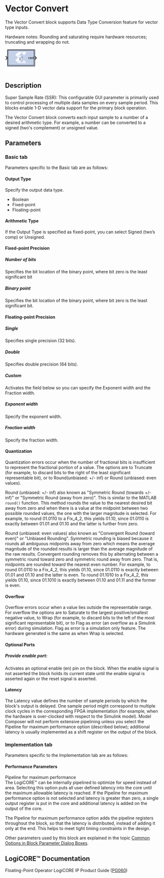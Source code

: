 # Vector Convert

The Vector Convert block supports Data Type Conversion feature for
vector type inputs.

Hardware notes: Rounding and saturating require hardware resources;
truncating and wrapping do not.

![](./Images/block.png)

## Description

Super Sample Rate (SSR): This configurable GUI parameter is primarily
used to control processing of multiple data samples on every sample
period. This blocks enable 1-D vector data support for the primary block
operation.

The Vector Convert block converts each input sample to a number of a
desired arithmetic type. For example, a number can be converted to a
signed (two's complement) or unsigned value.

## Parameters

### Basic tab  
Parameters specific to the Basic tab are as follows:

#### Output Type
Specify the output data type.
  - Boolean
  - Fixed-point
  - Floating-point

#### Arithmetic Type  
If the Output Type is specified as fixed-point, you can select Signed
(two’s comp) or Unsigned.

#### Fixed-point Precision  
##### Number of bits  
Specifies the bit location of the binary point, where bit zero is the
least significant bit

##### Binary point  
Specifies the bit location of the binary point, where bit zero is the
least significant bit.

#### Floating-point Precision  
##### Single  
Specifies single precision (32 bits).

##### Double  
Specifies double precision (64 bits).

##### Custom  
Activates the field below so you can specify the Exponent width and the
Fraction width.

##### Exponent width  
Specify the exponent width.

##### Fraction width  
Specify the fraction width.

#### Quantization  
Quantization errors occur when the number of fractional bits is
insufficient to represent the fractional portion of a value. The options
are to Truncate (for example, to discard bits to the right of the least
significant representable bit), or to Round(unbiased: +/- inf) or Round
(unbiased: even values).

Round (unbiased: +/- inf) also known as "Symmetric Round (towards +/-
inf)" or "Symmetric Round (away from zero)". This is similar to the
MATLAB `round()` function. This method rounds the value to the nearest
desired bit away from zero and when there is a value at the midpoint
between two possible rounded values, the one with the larger magnitude
is selected. For example, to round 01.0110 to a Fix_4_2, this yields
01.10, since 01.0110 is exactly between 01.01 and 01.10 and the latter
is further from zero.

Round (unbiased: even values) also known as "Convergent Round (toward
even)" or "Unbiased Rounding". Symmetric rounding is biased because it
rounds all ambiguous midpoints away from zero which means the average
magnitude of the rounded results is larger than the average magnitude of
the raw results. Convergent rounding removes this by alternating between
a symmetric round toward zero and symmetric round away from zero. That
is, midpoints are rounded toward the nearest even number. For example,
to round 01.0110 to a Fix_4_2, this yields 01.10, since 01.0110 is
exactly between 01.01 and 01.10 and the latter is even. To round 01.1010
to a Fix_4_2, this yields 01.10, since 01.1010 is exactly between 01.10
and 01.11 and the former is even.

#### Overflow  
Overflow errors occur when a value lies outside the representable range.
For overflow the options are to Saturate to the largest
positive/smallest negative value, to Wrap (for example, to discard bits
to the left of the most significant representable bit), or to Flag as
error (an overflow as a Simulink error) during simulation. Flag as error
is a simulation only feature. The hardware generated is the same as when
Wrap is selected.

#### Optional Ports  
##### Provide enable port: 
Activates an optional enable (en) pin on the block.
When the enable signal is not asserted the block holds its current state
until the enable signal is asserted again or the reset signal is
asserted.

#### Latency  
The Latency value defines the number of sample periods by which the
block's output is delayed. One sample period might correspond to
multiple clock cycles in the corresponding FPGA implementation (for
example, when the hardware is over-clocked with respect to the Simulink
model). Model Composer will not perform extensive pipelining unless you
select the Pipeline for maximum performance option (described below);
additional latency is usually implemented as a shift register on the
output of the block.

### Implementation tab  
Parameters specific to the Implementation tab are as follows:

#### Performance Parameters  
Pipeline for maximum performance  
The LogiCORE™ can be internally pipelined to optimize for speed
instead of area. Selecting this option puts all user defined latency
into the core until the maximum allowable latency is reached. If the
Pipeline for maximum performance option is not selected and latency is
greater than zero, a single output register is put in the core and
additional latency is added on the output of the core.

The Pipeline for maximum performance option adds the pipeline registers
throughout the block, so that the latency is distributed, instead of
adding it only at the end. This helps to meet tight timing constraints
in the design.

Other parameters used by this block are explained in the topic [Common
Options in Block Parameter Dialog
Boxes](matlab:helpview(vmcHelp('name','common-options'))).

## LogiCORE™ Documentation

Floating-Point Operator LogiCORE IP Product Guide
([PG060](https://docs.xilinx.com/access/sources/ud/document?isLatest=true&url=pg060-floating-point&ft:locale=en-US))
